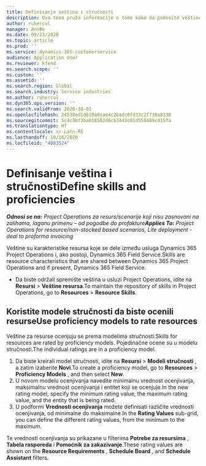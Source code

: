 ```yaml
---
title: Definisanje veština i stručnosti
description: Ova tema pruža informacije o tome kako da podesite veštine i modele stručnosti za ocenu resursa.
author: ruhercul
manager: AnnBe
ms.date: 09/23/2020
ms.topic: article
ms.prod: ''
ms.service: dynamics-365-customerservice
audience: Application User
ms.reviewer: kfend
ms.search.scope: ''
ms.custom: ''
ms.assetid: ''
ms.search.region: Global
ms.search.industry: Service industries
ms.author: ruhercul
ms.dyn365.ops.version: ''
ms.search.validFrom: 2020-10-01
ms.openlocfilehash: 24538ed1d610a0cae4c2badc0fd33c2f738a8338
ms.sourcegitcommit: 5c4c9bf3ba018562d6cb3443c01d550489c415fa
ms.translationtype: HT
ms.contentlocale: sr-Latn-RS
ms.lasthandoff: 10/16/2020
ms.locfileid: "4083524"
---
```

# <a name="define-skills-and-proficiencies"></a><span data-ttu-id="95fd3-103">Definisanje veština i stručnosti</span><span class="sxs-lookup"><span data-stu-id="95fd3-103">Define skills and proficiencies</span></span>

<span data-ttu-id="95fd3-104">_**Odnosi se na:** Project Operations za resurs/scenarije koji nisu zasnovani na zalihama, laganu primenu – od pogodbe do profakture_</span><span class="sxs-lookup"><span data-stu-id="95fd3-104">_**Applies To:** Project Operations for resource/non-stocked based scenarios, Lite deployment - deal to proforma invoicing_</span></span>

<span data-ttu-id="95fd3-105">Veštine su karakteristike resursa koje se dele između usluga Dynamics 365 Project Operations i, ako postoji, Dynamics 365 Field Service.</span><span class="sxs-lookup"><span data-stu-id="95fd3-105">Skills are resource characteristics that are shared between Dynamics 365 Project Operations and if present, Dynamics 365 Field Service.</span></span> 

- <span data-ttu-id="95fd3-106">Da biste održali spremište veština u usluzi Project Operations, idite na **Resursi** \> **Veštine resursa**.</span><span class="sxs-lookup"><span data-stu-id="95fd3-106">To maintain the repository of skills in Project Operations, go to **Resources** \> **Resource Skills**.</span></span> 

## <a name="use-proficiency-models-to-rate-resources"></a><span data-ttu-id="95fd3-107">Koristite modele stručnosti da biste ocenili resurse</span><span class="sxs-lookup"><span data-stu-id="95fd3-107">Use proficiency models to rate resources</span></span>

<span data-ttu-id="95fd3-108">Veštine za resurse ocenjuju se prema modelima stručnosti.</span><span class="sxs-lookup"><span data-stu-id="95fd3-108">Skills for resources are rated by proficiency models.</span></span> <span data-ttu-id="95fd3-109">Pojedinačne ocene su u modelu stručnosti.</span><span class="sxs-lookup"><span data-stu-id="95fd3-109">The individual ratings are in a proficiency model.</span></span> 

1. <span data-ttu-id="95fd3-110">Da biste kreirali model stručnosti, idite na **Resursi** \> **Modeli stručnosti** , a zatim izaberite **Novi**.</span><span class="sxs-lookup"><span data-stu-id="95fd3-110">To create a proficiency model, go to **Resources** \> **Proficiency Models** , and then select **New**.</span></span>
2. <span data-ttu-id="95fd3-111">U novom modelu ocenjivanja navedite minimalnu vrednost ocenjivanja, maksimalnu vrednost ocenjivanja i entitet koji se ocenjuje.</span><span class="sxs-lookup"><span data-stu-id="95fd3-111">In the new rating model, specify the minimum rating value, the maximum rating value, and the entity that is being rated.</span></span>
3. <span data-ttu-id="95fd3-112">U podformi **Vrednosti ocenjivanja** možete definisati različite vrednosti ocenjivanja, od minimalne do maksimalne.</span><span class="sxs-lookup"><span data-stu-id="95fd3-112">In the **Rating Values** sub-grid, you can define the different rating values, from the minimum to the maximum.</span></span>


<span data-ttu-id="95fd3-113">Te vrednosti ocenjivanja su prikazane u filterima **Potrebe za resursima** , **Tabela rasporeda** i **Pomoćnik za zakazivanje**.</span><span class="sxs-lookup"><span data-stu-id="95fd3-113">These rating values are shown on the **Resource Requirements** , **Schedule Board** , and **Schedule Assistant** filters.</span></span>
